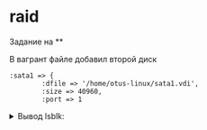 # raid
Задание на **

В вагрант файле добавил второй диск

	:sata1 => {
			:dfile => '/home/otus-linux/sata1.vdi',
			:size => 40960,
			:port => 1

<details> <summary>Вывод lsblk:</summary>
	
		NAME   MAJ:MIN RM SIZE RO TYPE MOUNTPOINT
		sda      8:0    0  40G  0 disk
		`-sda1   8:1    0  40G  0 part /
		sdb      8:16   0  40G  0 disk
</details>
